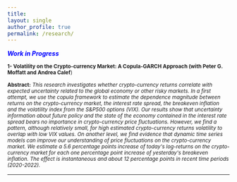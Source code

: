 ```yaml
---
title: 
layout: single 
author_profile: true 
permalink: /research/ 
---
```


 <span style="color:blue">***Work in Progress***</span>
 
 <sub>**1- Volatility on the Crypto-currency Market: A Copula-GARCH Approach (with Peter G. Moffatt and Andrea Calef**)</sub>

 <sub> **Abstract:** </sub>
 <sub> *This research investigates whether crypto-currency returns correlate with expected uncertainty related to the global economy or other risky markets. In a first attempt, we use the copula framework to estimate the dependence magnitude between returns on the crypto-currency market, the interest rate spread, the breakeven inflation and the volatility index from the S&P500 options (VIX). Our results show that uncertainty information about future policy and the state of the economy contained in the interest rate spread bears no importance in crypto-currency price fluctuations. However, we find a pattern, although relatively small, for high estimated crypto-currency returns volatility to overlap with low VIX values. On another level, we find evidence that dynamic time series models can improve our understanding of price fluctuations on the crypto-currency market. We estimate a 5.6 percentage points increase of today's log-returns on the crypto-currency market for each one percentage point increase of yesterday's breakeven inflation. The effect is instantaneous and about 12 percentage points in recent time periods (2020-2022).* </sub>   
 
 ---

